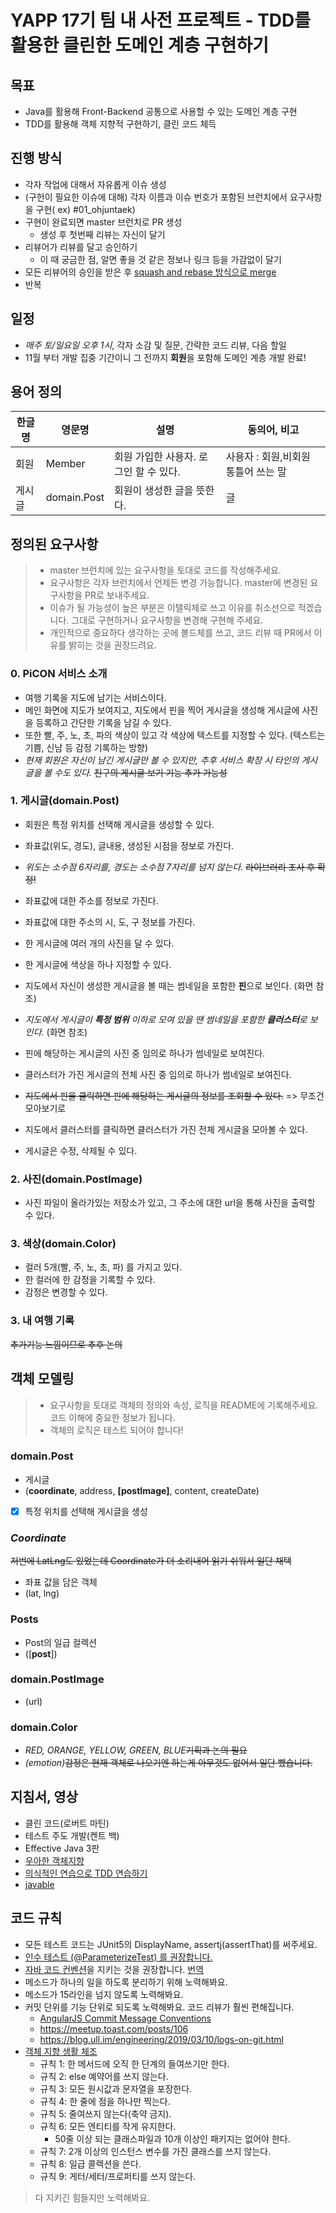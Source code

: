 # YAPP 17기 팀 내 사전 프로젝트 - TDD를 활용한 클린한 도메인 계층 구현하기

## 목표

- Java를 활용해 Front-Backend 공통으로 사용할 수 있는 도메인 계층 구현
- TDD를 활용해 객체 지향적 구현하기, 클린 코드 체득

## 진행 방식

- 각자 작업에 대해서 자유롭게 이슈 생성
- (구헌이 필요한 이슈에 대해) 각자 이름과 이슈 번호가 포함된 브런치에서 요구사항을 구현( ex) #01_ohjuntaek)
- 구현이 완료되면 master 브런치로 PR 생성
  - 생성 후 첫번째 리뷰는 자신이 달기
- 리뷰어가 리뷰를 달고 승인하기
  - 이 때 궁금한 점, 알면 좋을 것 같은 정보나 링크 등을 가감없이 달기 
- 모든 리뷰어의 승인을 받은 후 [squash and rebase 방식으로 merge](https://meetup.toast.com/posts/122)
- 반복

## 일정

- _매주 토/일요일 오후 1시_, 각자 소감 및 질문, 간략한 코드 리뷰, 다음 할일
- 11월 부터 개발 집중 기간이니 그 전까지 **회원**을 포함해 도메인 계층 개발 완료!

## 용어 정의

| 한글명 | 영문명 | 설명 | 동의어, 비고 | 
|---|---|---|---|
| 회원 | Member | 회원 가입한 사용자. 로그인 할 수 있다. | 사용자 : 회원,비회원 통틀어 쓰는 말 |
| 게시글 | domain.Post | 회원이 생성한 글을 뜻한다. | 글 |

## 정의된 요구사항

> - master 브런치에 있는 요구사항을 토대로 코드를 작성해주세요.  
> - 요구사항은 각자 브런치에서 언제든 변경 가능합니다. master에 변경된 요구사항을 PR로 보내주세요.  
> - 이슈가 될 가능성이 높은 부분은 이탤릭체로 쓰고 이유를 취소선으로 적겠습니다. 그대로 구현하거나 요구사항을 변경해 구현해 주세요.  
> - 개인적으로 중요하다 생각하는 곳에 볼드체를 쓰고, 코드 리뷰 때 PR에서 이유를 밝히는 것을 권장드려요.  

### 0. PiCON 서비스 소개

- 여행 기록을 지도에 남기는 서비스이다.
- 메인 화면에 지도가 보여지고, 지도에서 핀을 찍어 게시글을 생성해 게시글에 사진을 등록하고 간단한 기록을 남길 수 있다.
- 또한 빨, 주, 노, 초, 파의 색상이 있고 각 색상에 텍스트를 지정할 수 있다. (텍스트는 기쁨, 신남 등 감정 기록하는 방향)
- _현재 회원은 자신이 남긴 게시글만 볼 수 있지만, 추후 서비스 확장 시 타인의 게시글을 볼 수도 있다._ ~~친구의 게시글 보기 기능 추가 가능성~~

### 1. 게시글(domain.Post)

- 회원은 특정 위치를 선택해 게시글을 생성할 수 있다.
- 좌표값(위도, 경도), 글내용, 생성된 시점을 정보로 가진다.
- _위도는 소수점 6자리를, 경도는 소수점 7자리를 넘지 않는다._ ~~라이브러리 조사 후 확정!~~ 
- 좌표값에 대한 주소를 정보로 가진다.
- 좌표값에 대한 주소의 시, 도, 구 정보를 가진다.
- 한 게시글에 여러 개의 사진을 달 수 있다.
- 한 게시글에 색상을 하나 지정할 수 있다.

- 지도에서 자신이 생성한 게시글을 볼 때는 썸네일을 포함한 **핀**으로 보인다. (화면 참조)
- _지도에서 게시글이 **특정 범위** 이하로 모여 있을 땐 썸네일을 포함한 **클러스터**로 보인다._ (화면 참조)
- 핀에 해당하는 게시글의 사진 중 임의로 하나가 썸네일로 보여진다.
- 클러스터가 가진 게시글의 전체 사진 중 임의로 하나가 썸네일로 보여진다. 

- ~~지도에서 핀을 클릭하면 핀에 해당하는 게시글의 정보를 조회할 수 있다.~~ => 무조건 모아보기로
- 지도에서 클러스터를 클릭하면 클러스터가 가진 전체 게시글을 모아볼 수 있다.

- 게시글은 수정, 삭제될 수 있다.

### 2. 사진(domain.PostImage)

- 사진 파일이 올라가있는 저장소가 있고, 그 주소에 대한 url을 통해 사진을 출력할 수 있다.

### 3. 색상(domain.Color)

- 컬러 5개(빨, 주, 노, 초, 파) 를 가지고 있다.
- 한 컬러에 한 감정을 기록할 수 있다.
- 감정은 변경할 수 있다.

### 3. 내 여행 기록

~~추가기능 느낌이므로 추후 논의~~


## 객체 모델링

> - 요구사항을 토대로 객체의 정의와 속성, 로직을 README에 기록해주세요. 코드 이해에 중요한 정보가 됩니다.
> - 객체의 로직은 테스트 되어야 합니다!

### domain.Post

- 게시글
- (__coordinate__, address, __[postImage]__, content, createDate)
- [x] 특정 위치를 선택해 게시글을 생성

### _Coordinate_
~~저번에 LatLng도 있었는데 Coordinate가 더 소리내어 읽기 쉬워서 일단 채택~~ 

- 좌표 값을 담은 객체
- (lat, lng)

### Posts

- Post의 일급 컬렉션
- ([__post__])

### domain.PostImage

- (url)

### domain.Color

- _RED, ORANGE, YELLOW, GREEN, BLUE_~~기획과 논의 필요~~
- _(emotion)_~~감정은 현재 객체로 나오기엔 하는게 아무것도 없어서 일단 뺐습니다.~~

## 지침서, 영상

- 클린 코드(로버트 마틴)
- 테스트 주도 개발(켄트 백)
- Effective Java 3판
- [우아한 객체지향](https://www.youtube.com/watch?v=dJ5C4qRqAgA&t=10s)
- [의식적인 연습으로 TDD 연습하기](https://www.youtube.com/watch?v=bIeqAlmNRrA)
- [javable](https://woowacourse.github.io/javable/)

## 코드 규칙

- 모든 테스트 코드는 JUnit5의 DisplayName, assertj(assertThat)를 써주세요.
- [인수 테스트 (@ParameterizeTest) 를 권장합니다.](https://www.baeldung.com/parameterized-tests-junit-5)
- [자바 코드 컨벤션](https://google.github.io/styleguide/javaguide.html)을 지키는 것을 권장합니다. [번역](https://myeonguni.tistory.com/1596)
- 메소드가 하나의 일을 하도록 분리하기 위해 노력해봐요.
- 메소드가 15라인을 넘지 않도록 노력해봐요.
- 커밋 단위를 기능 단위로 되도록 노력해봐요. 코드 리뷰가 훨씬 편해집니다.
  - [AngularJS Commit Message Conventions](https://gist.github.com/stephenparish/9941e89d80e2bc58a153)
  - https://meetup.toast.com/posts/106
  - https://blog.ull.im/engineering/2019/03/10/logs-on-git.html
- [객체 지향 생활 체조](https://developerfarm.wordpress.com/2012/02/03/object_calisthenics_summary/)
  - 규칙 1: 한 메서드에 오직 한 단계의 들여쓰기만 한다.
  - 규칙 2: else 예약어를 쓰지 않는다.
  - 규칙 3: 모든 원시값과 문자열을 포장한다. 
  - 규칙 4: 한 줄에 점을 하나만 찍는다.
  - 규칙 5: 줄여쓰지 않는다(축약 금지).
  - 규칙 6: 모든 엔티티를 작게 유지한다.
    - 50줄 이상 되는 클래스파일과 10개 이상인 패키지는 없어야 한다.
  - 규칙 7: 2개 이상의 인스턴스 변수를 가진 클래스를 쓰지 않는다.
  - 규칙 8: 일급 콜렉션을 쓴다.
  - 규칙 9: 게터/세터/프로퍼티를 쓰지 않는다.
> 다 지키긴 힘들지만 노력해봐요.
